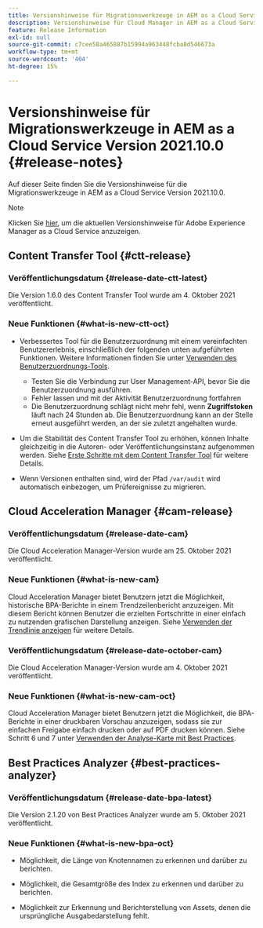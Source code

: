 ```yaml
---
title: Versionshinweise für Migrationswerkzeuge in AEM as a Cloud Service Version 2021.10.0
description: Versionshinweise für Cloud Manager in AEM as a Cloud Service 2021.10.0
feature: Release Information
exl-id: null
source-git-commit: c7cee58a465887b15994a963448fcba8d546673a
workflow-type: tm+mt
source-wordcount: '404'
ht-degree: 15%

---
```



# Versionshinweise für Migrationswerkzeuge in AEM as a Cloud Service Version 2021.10.0 {#release-notes}

Auf dieser Seite finden Sie die Versionshinweise für die Migrationswerkzeuge in AEM as a Cloud Service Version 2021.10.0.

>[!NOTE]
>Klicken Sie [hier](https://experienceleague.adobe.com/docs/experience-manager-cloud-service/release-notes/release-notes/release-notes-current.html?lang=de), um die aktuellen Versionshinweise für Adobe Experience Manager as a Cloud Service anzuzeigen.

## Content Transfer Tool {#ctt-release}

### Veröffentlichungsdatum {#release-date-ctt-latest}

Die Version 1.6.0 des Content Transfer Tool wurde am 4. Oktober 2021 veröffentlicht.

### Neue Funktionen {#what-is-new-ctt-oct}

* Verbessertes Tool für die Benutzerzuordnung mit einem vereinfachten Benutzererlebnis, einschließlich der folgenden unten aufgeführten Funktionen. Weitere Informationen finden Sie unter [Verwenden des Benutzerzuordnungs-Tools](https://experienceleague.adobe.com/docs/experience-manager-cloud-service/moving/cloud-migration/content-transfer-tool/user-mapping-tool/using-user-mapping-tool.html).
   * Testen Sie die Verbindung zur User Management-API, bevor Sie die Benutzerzuordnung ausführen.
   * Fehler lassen und mit der Aktivität Benutzerzuordnung fortfahren
   * Die Benutzerzuordnung schlägt nicht mehr fehl, wenn **Zugriffstoken** läuft nach 24 Stunden ab. Die Benutzerzuordnung kann an der Stelle erneut ausgeführt werden, an der sie zuletzt angehalten wurde.

* Um die Stabilität des Content Transfer Tool zu erhöhen, können Inhalte gleichzeitig in die Autoren- oder Veröffentlichungsinstanz aufgenommen werden. Siehe [Erste Schritte mit dem Content Transfer Tool](https://experienceleague.adobe.com/docs/experience-manager-cloud-service/moving/cloud-migration/content-transfer-tool/getting-started-content-transfer-tool.html?lang=en) für weitere Details.

* Wenn Versionen enthalten sind, wird der Pfad `/var/audit` wird automatisch einbezogen, um Prüfereignisse zu migrieren.


## Cloud Acceleration Manager {#cam-release}

### Veröffentlichungsdatum {#release-date-cam}

Die Cloud Acceleration Manager-Version wurde am 25. Oktober 2021 veröffentlicht.

### Neue Funktionen {#what-is-new-cam}

Cloud Acceleration Manager bietet Benutzern jetzt die Möglichkeit, historische BPA-Berichte in einem Trendzeilenbericht anzuzeigen. Mit diesem Bericht können Benutzer die erzielten Fortschritte in einer einfach zu nutzenden grafischen Darstellung anzeigen. Siehe [Verwenden der Trendlinie anzeigen](https://experienceleague.adobe.com/docs/experience-manager-cloud-service/moving/cloud-acceleration-manager/using-cam/cam-readiness-phase.html?lang=en#trendline-view-cam) für weitere Details.

### Veröffentlichungsdatum {#release-date-october-cam}

Die Cloud Acceleration Manager-Version wurde am 4. Oktober 2021 veröffentlicht.

### Neue Funktionen {#what-is-new-cam-oct}

Cloud Acceleration Manager bietet Benutzern jetzt die Möglichkeit, die BPA-Berichte in einer druckbaren Vorschau anzuzeigen, sodass sie zur einfachen Freigabe einfach drucken oder auf PDF drucken können. Siehe Schritt 6 und 7 unter [Verwenden der Analyse-Karte mit Best Practices](https://experienceleague.adobe.com/docs/experience-manager-cloud-service/moving/cloud-acceleration-manager/using-cam/cam-readiness-phase.html?lang=en#best-practices-analysis).

## Best Practices Analyzer {#best-practices-analyzer}

### Veröffentlichungsdatum {#release-date-bpa-latest}

Die Version 2.1.20 von Best Practices Analyzer wurde am 5. Oktober 2021 veröffentlicht.

### Neue Funktionen {#what-is-new-bpa-oct}

* Möglichkeit, die Länge von Knotennamen zu erkennen und darüber zu berichten.

* Möglichkeit, die Gesamtgröße des Index zu erkennen und darüber zu berichten.

* Möglichkeit zur Erkennung und Berichterstellung von Assets, denen die ursprüngliche Ausgabedarstellung fehlt.